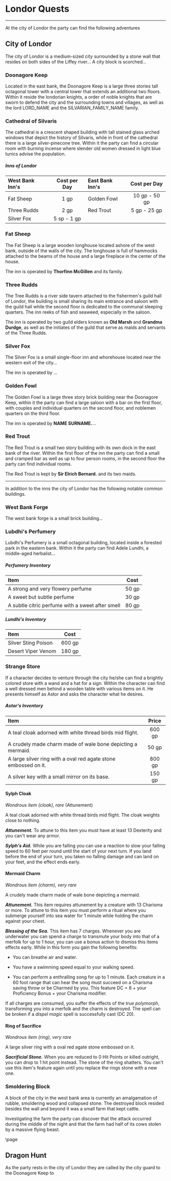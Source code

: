 # Londor Quests
___
At the city of Londor the party can find the following adventures


## City of Londor
The city of Londor is a medium-sized city surrounded by a stone wall that resides on both sides of the Liffey river... A city block is scorched...

### Doonagore Keep
Located in the east bank, the Doonagore Keep is a large three stories tall octagonal tower with a central tower that extends an additional two floors. Within it reside the londorian knights, a order of noble knights that are sworn to defend the city and the surrounding towns and villages, as well as the lord LORD_NAME and the SILVARIAN_FAMILY_NAME family.


### Cathedral of Silvaris
The cathedral is a crescent shaped building with tall stained glass arched windows that depict the history of Silvaris, while in front of the cathedral there is a large silver-pinecone tree. Within it the party can find a circular room with burning incense where slender old women dressed in light blue tunics advise the population.


##### Inns of Londor
| West Bank Inn's  | Cost per Day  | East Bank Inn's | Cost per Day  |
|:-----------------|:-------------:|:----------------|:-------------:|
| Fat Sheep        |  1 gp         | Golden Fowl     | 10 gp - 50 gp |
| Three Rudds      |  2 gp         | Red Trout       |  5 gp - 25 gp |
| Silver Fox       |  5 sp -  1 gp |                 |               |


### Fat Sheep
The Fat Sheep is a large wooden longhouse located ashore of the west bank, outside of the walls of the city. The longhouse is full of hammocks attached to the beams of the house and a large fireplace in the center of the house.

The inn is operated by **Thorfinn McGillen** and its family.


### Three Rudds
The Tree Rudds is a river side tavern attached to the fishermen's guild hall of Londor, the building is small sharing its main entrance and saloon with the guild hall while the second floor is dedicated to the communal sleeping quarters. The inn reeks of fish and seaweed, especially in the saloon.

The inn is operated by two guild elders known as **Old Marsh** and **Grandma Durdge**, as well as the initiates of the guild that serve as maids and servants of the Three Rudds.


### Silver Fox
The Silver Fox is a small single-floor inn and whorehouse located near the western exit of the city...

The inn is operated by ...


### Golden Fowl
The Golden Fowl is a large three story brick building near the Doonagore Keep, within it the party can find a large saloon with a bar on the first floor, with couples and individual quarters on the second floor, and noblemen quarters on the third floor.

The inn is operated by **NAME SURNAME.**...


### Red Trout
The Red Trout is a small two story building with its own dock in the east bank of the river. Within the first floor of the inn the party can find a small and cramped bar as well as up to four person rooms, in the second floor the party can find individual rooms.

The Red Trout is kept by **Sir Elrich Bernard.** and its two maids.

___
In addition to the inns the city of Londor has the following notable common buildings.

### West Bank Forge
The west bank forge is a small brick building...


### Lubdhi's Perfumery
Lubdhi's Perfumery is a small octagonal building, located inside a forested park in the eastern bank. Within it the party can find Adele Lundhi, a middle-aged herbalist...

##### Perfumery Inventory
| Item                                             | Cost  |
|:-------------------------------------------------|:-----:|
| A strong and very flowery perfume                | 50 gp |
| A sweet but subtle perfume                       | 30 gp |
| A subtle citric perfume with a sweet after smell | 80 gp |

##### Lundhi's Inventory
| Item                | Cost   |
|:--------------------|:------:|
| Silver Sting Poison | 600 gp |
| Desert Viper Venom  | 180 gp |


### Strange Store
If a character decides to venture through the city he/she can find a brightly colored store with a wand and a hat for a sign. Within the character can find a well dressed men behind a wooden table with various items on it. He presents himself as Astor and asks the character what he desires.

##### Astor's Inventory
| Item                                                            | Price  |
|:----------------------------------------------------------------|:------:|
| A teal cloak adorned with white thread birds mid flight.        | 600 gp |
| A crudely made charm made of wale bone depicting a mermaid.     |  50 gp |
| A large silver ring with a oval red agate stone embossed on it. | 800 gp |
| A silver key with a small mirror on its base.                   | 150 gp |

#### Sylph Cloak
*Wondrous item (cloak), rare* (Attunement)

A teal cloak adorned with white thread birds mid flight. The cloak weights close to nothing. 

***Attunement.***
To attune to this item you must have at least 13 Dexterity and you can't wear any armor.

***Sylph's Aid.***
While you are falling you can use a reaction to slow your falling speed to 60 feet per round until the start of your next turn. If you land before the end of your turn, you taken no falling damage and can land on your feet, and the effect ends early.

#### Mermaid Charm
*Wondrous item (charm), very rare*

A crudely made charm made of wale bone depicting a mermaid.

***Attunement.***
This item requires attunement by a creature with 13 Charisma or more. To attune to this item you must perform a ritual where you submerge yourself into sea water for 1 minute while holding the charm against your chest.

***Blessing of the Sea.***
This item has 7 charges. Whenever you are underwater you can spend a charge to transmute your body into that of a merfolk for up to 1 hour, you can use a bonus action to dismiss this items effects early. While in this form you gain the following benefits:

- You can breathe air and water.

- You have a swimming speed equal to your walking speed.

- You can perform a enthralling song for up to 1 minute. Each creature in a 60 foot range that can hear the song must succeed on a Charisma saving throw or be Charmed by you. This feature DC = 8 + your Proficiency Bonus + your Charisma modifier.

If all charges are consumed, you suffer the effects of the *true polymorph*, transforming you into a merfolk and the charm is destroyed. The spell can be broken if a *dispel magic* spell is successfully cast (DC 20).


#### Ring of Sacrifice
*Wondrous item (ring), very rare*

A large silver ring with a oval red agate stone embossed on it.

***Sacrificial Stone.***
When you are reduced to 0 Hit Points or killed outright, you can drop to 1 hit point instead. The stone of the ring shatters. You can't use this item's feature again until you replace the rings stone with a new one.




### Smoldering Block
A block of the city in the west bank area is currently an amalgamation of rubble, smoldering wood and collapsed stone. The destroyed block resided besides the wall and beyond it was a small farm that kept cattle.

Investigating the farm the party can discover that the attack occurred during the middle of the night and that the farm had half of its cows stolen by a massive flying beast.


\page


## Dragon Hunt
As the party rests in the city of Londor they are called by the city guard to the Doonagore Keep to